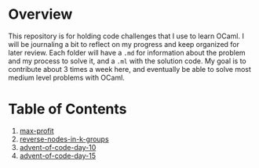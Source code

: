 # Overview

This repository is for holding code challenges that I use to learn OCaml. I will be journaling a bit to reflect on my progress and keep organized for later review. Each folder will have a `.md` for information about the problem and my process to solve it, and a `.ml` with the solution code. My goal is to contribute about 3 times a week here, and eventually be able to solve most medium level problems with OCaml.

# Table of Contents
1. [max-profit](./max-profit)
2. [reverse-nodes-in-k-groups](./reverse-nodes-in-k-groups)
3. [advent-of-code-day-10](./advent-of-code/2020-day10)
4. [advent-of-code-day-15](./advent-of-code/2020-day15)
